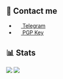 ## 💭 Contact me
- <a href="https://t.me/skr1p7"><img src="https://upload.wikimedia.org/wikipedia/commons/thumb/8/82/Telegram_logo.svg/768px-Telegram_logo.svg.png" width=16 height=16 align="center" /> Telegram</a>
- <a href="https://keybase.io/5kr1p7/pgp_keys.asc"><img src="https://upload.wikimedia.org/wikipedia/commons/thumb/0/03/Application-pgp-keys.svg/1200px-Application-pgp-keys.svg.png" width=16 height=16 align="center" /> PGP Key</a>

## 📊 Stats
<img src="https://github-readme-stats.vercel.app/api?username=5kr1p7&show_icons=true&count_private=true&title_color=1565c0&icon_color=0d47a1" />
<img src="https://komarev.com/ghpvc/?username=5kr1p7&style=flat&color=42a5f5" />
